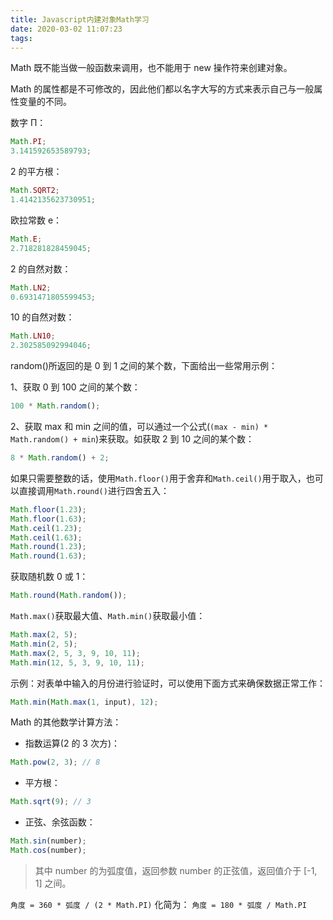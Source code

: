 ```yaml
---
title: Javascript内建对象Math学习
date: 2020-03-02 11:07:23
tags:
---
```


Math 既不能当做一般函数来调用，也不能用于 new 操作符来创建对象。

Math 的属性都是不可修改的，因此他们都以名字大写的方式来表示自己与一般属性变量的不同。

数字 Π：

```javascript
Math.PI;
3.141592653589793;
```

2 的平方根：

```javascript
Math.SQRT2;
1.4142135623730951;
```

欧拉常数 e：

```javascript
Math.E;
2.718281828459045;
```

2 的自然对数：

```javascript
Math.LN2;
0.6931471805599453;
```

10 的自然对数：

```javascript
Math.LN10;
2.302585092994046;
```

random()所返回的是 0 到 1 之间的某个数，下面给出一些常用示例：

1、获取 0 到 100 之间的某个数：

```javascript
100 * Math.random();
```

2、获取 max 和 min 之间的值，可以通过一个公式(`(max - min) * Math.random() + min`)来获取。如获取 2 到 10 之间的某个数：

```javascript
8 * Math.random() + 2;
```

如果只需要整数的话，使用`Math.floor()`用于舍弃和`Math.ceil()`用于取入，也可以直接调用`Math.round()`进行四舍五入：

```javascript
Math.floor(1.23);
Math.floor(1.63);
Math.ceil(1.23);
Math.ceil(1.63);
Math.round(1.23);
Math.round(1.63);
```

获取随机数 0 或 1：

```javascript
Math.round(Math.random());
```

`Math.max()`获取最大值、`Math.min()`获取最小值：

```javascript
Math.max(2, 5);
Math.min(2, 5);
Math.max(2, 5, 3, 9, 10, 11);
Math.min(12, 5, 3, 9, 10, 11);
```

示例：对表单中输入的月份进行验证时，可以使用下面方式来确保数据正常工作：

```javascript
Math.min(Math.max(1, input), 12);
```

Math 的其他数学计算方法：

- 指数运算(2 的 3 次方)：

```javascript
Math.pow(2, 3); // 8
```

- 平方根：

```javascript
Math.sqrt(9); // 3
```

- 正弦、余弦函数：

```javascript
Math.sin(number);
Math.cos(number);
```

> 其中 number 的为弧度值，返回参数 number 的正弦值，返回值介于 [-1, 1] 之间。

`角度 = 360 * 弧度 / (2 * Math.PI)`
化简为：
`角度 = 180 * 弧度 / Math.PI`
